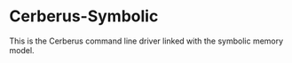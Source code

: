 # Cerberus-Symbolic

This is the Cerberus command line driver linked with the symbolic memory model.